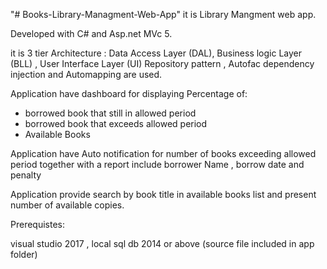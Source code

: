 "# Books-Library-Managment-Web-App" 
it is Library Mangment web app.

Developed with C# and Asp.net MVc 5.

it is 3 tier Architecture :
Data Access Layer (DAL), Business logic Layer (BLL) , User Interface Layer (UI)
Repository pattern , Autofac dependency injection and Automapping are used.


Application have dashboard for displaying Percentage of:
- borrowed book that still in allowed period 
- borrowed book that exceeds allowed period
- Available Books

Application have Auto notification for number of books exceeding allowed period
together with a report include borrower Name , borrow date and penalty

Application provide search by book title in available books list and present
number of available copies.

Prerequistes:

visual studio 2017 , local sql db 2014 or above (source file included in app
folder)
